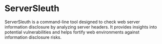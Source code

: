 # ServerSleuth
ServerSleuth is a command-line tool designed to check web server information disclosure by analyzing server headers. It provides insights into potential vulnerabilities and helps fortify web environments against information disclosure risks.

